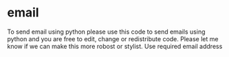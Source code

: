 # email
To send email using python
please use this code to send emails using python and you are free to edit, change or redistribute code. Please let me know if we can make this more robost or stylist.
Use required email address
